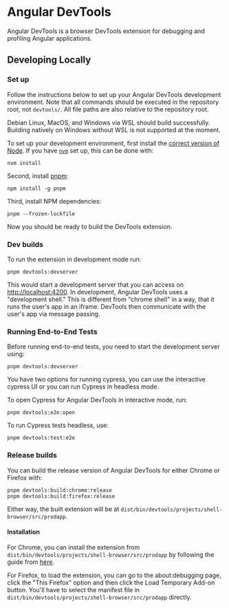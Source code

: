 # Angular DevTools

Angular DevTools is a browser DevTools extension for debugging and profiling Angular applications.

## Developing Locally

<!-- This duplicates some general content for setting up the angular/angular repository, however it is important to
     have complete instructions here for Mozilla Add-On reviewers who need to be able to reproduce Angular DevTools
     builds and will use the same documentation. -->

### Set up

Follow the instructions below to set up your Angular DevTools development
environment. Note that all commands should be executed in the repository root, not
`devtools/`. All file paths are also relative to the repository root.

Debian Linux, MacOS, and Windows via WSL should build successfully. Building
natively on Windows without WSL is not supported at the moment.

To set up your development environment, first install the [correct version of Node](/.nvmrc). If you have
[`nvm`](https://github.com/nvm-sh/nvm) set up, this can be done with:

```shell
nvm install
```

Second, install [pnpm](https://pnpm.io/):

```shell
npm install -g pnpm
```

Third, install NPM dependencies:

```shell
pnpm --frozen-lockfile
```

Now you should be ready to build the DevTools extension.

### Dev builds

To run the extension in development mode run:

```shell
pnpm devtools:devserver
```

This would start a development server that you can access on <http://localhost:4200>. In development, Angular DevTools
uses a "development shell." This is different from "chrome shell" in a way, that it runs the user's app in an iframe.
DevTools then communicate with the user's app via message passing.

### Running End-to-End Tests

Before running end-to-end tests, you need to start the development server using:

```shell
pnpm devtools:devserver
```
You have two options for running cypress, you can use the interactive cypress UI or you can run Cypress in headless mode.

To open Cypress for Angular DevTools in interactive mode, run:

```shell
pnpm devtools:e2e:open
```

To run Cypress tests headless, use:

```shell
pnpm devtools:test:e2e
```

### Release builds

You can build the release version of Angular DevTools for either Chrome or Firefox with:

```shell
pnpm devtools:build:chrome:release
pnpm devtools:build:firefox:release
```

Either way, the built extension will be at `dist/bin/devtools/projects/shell-browser/src/prodapp`.

#### Installation

For Chrome, you can install the extension from `dist/bin/devtools/projects/shell-browser/src/prodapp` by following the
guide from [here](https://developer.chrome.com/docs/extensions/get-started/tutorial/hello-world#load-unpacked).

For Firefox, to load the extension, you can go to the about:debugging page, click the "This Firefox" option and then
click the Load Temporary Add-on button. You'll have to select the manifest file in
`dist/bin/devtools/projects/shell-browser/src/prodapp` directly.

